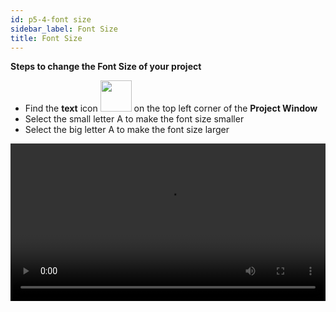 ```yaml
---
id: p5-4-font size
sidebar_label: Font Size
title: Font Size
---
```

**Steps to change the Font Size of your project**

- Find the **text** icon <img src="/assets/font-size.png" width="50px" alt=""/> on the top left corner of the **Project Window**
- Select the small letter A to make the font size smaller
- Select the big letter A to make the font size larger

<video controls src="/0.5.5/en_fontsize.mov" width="100%" type="video/mov"/>
